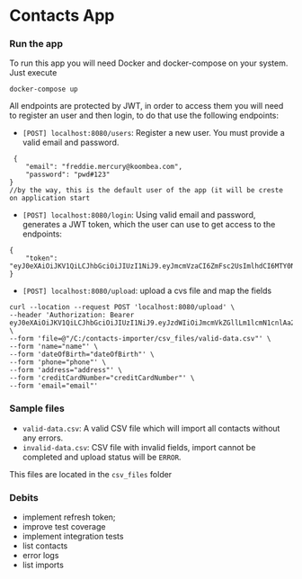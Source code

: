 # Contacts App

### Run the app 
To run this app you will need Docker and docker-compose on your system. Just execute

`docker-compose up`

All endpoints are protected by JWT, in order to access them you will need to register an user and then login, to do that use the following endpoints:

- `[POST] localhost:8080/users`: Register a new user. You must provide a valid email and password.
```
 {
    "email": "freddie.mercury@koombea.com",
    "password": "pwd#123"
}
//by the way, this is the default user of the app (it will be creste on application start
```

- `[POST] localhost:8080/login`: Using valid email and password, generates a JWT token, which the user can use to get access to the endpoints:
```
{
    "token": "eyJ0eXAiOiJKV1QiLCJhbGciOiJIUzI1NiJ9.eyJmcmVzaCI6ZmFsc2UsImlhdCI6MTY0NDgwMzQ0OSwianRpIjoiY2U0MWU1MTAtYTBkYy00YjQ5LTkxMjMtNGNlODNkOTc2ODUxIiwidHlwZSI6ImFjY2VzcyIsInN1YiI6MSwibmJmIjoxNjQ0ODAzNDQ5LCJleHAiOjE2NDQ4ODk4NDl9.7Xvt0X45yhftMSsVpKeNtepDx_B6idanpnc7yCtiWL9Q"
}
```

- `[POST] localhost:8080/upload`: upload a cvs file and map the fields
```
curl --location --request POST 'localhost:8080/upload' \
--header 'Authorization: Bearer eyJ0eXAiOiJKV1QiLCJhbGciOiJIUzI1NiJ9.eyJzdWIiOiJmcmVkZGllLm1lcmN1cnlAa29vbWJlYS5jb20iLCJleHAiOjE2NjAxNDQ3ODN9.gF6O7Y1P4z3bCWe0a0fkaqp3P4EzUV3B22avNiwGs50' \
--form 'file=@"/C:/contacts-importer/csv_files/valid-data.csv"' \
--form 'name="name"' \
--form 'dateOfBirth="dateOfBirth"' \
--form 'phone="phone"' \
--form 'address="address"' \
--form 'creditCardNumber="creditCardNumber"' \
--form 'email="email"'
```

### Sample files
- `valid-data.csv`: A valid CSV file which will import all contacts without any errors.
- `invalid-data.csv`: CSV file with invalid fields, import cannot be completed and upload status will be `ERROR`.

This files are located in the `csv_files` folder

### Debits
- implement refresh token;
- improve test coverage
- implement integration tests
- list contacts
- error logs
- list imports